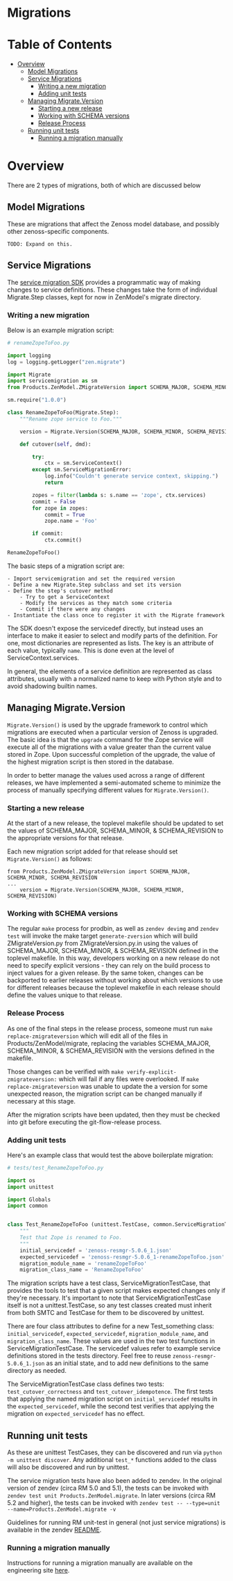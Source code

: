 # Migrations

# Table of Contents
  - [Overview](#overview)
    - [Model Migrations](#model-migrations)
    - [ Service Migrations](#service-migrations)
      - [Writing a new migration](#writing-a-new-migration)
      - [Adding unit tests](#adding-unit-tests)
    - [Managing Migrate.Version](managing-migrateversion)
      - [Starting a new release](#starting-a-new-release)
      - [Working with SCHEMA versions](#working-with-schema-versions)
      - [Release Process](#release-process)
    - [Running unit tests](#running-unit-tests)
      - [Running a migration manually](#running-a-migration-manually)

# Overview

There are 2 types of migrations, both of which are discussed below

## Model Migrations

These are migrations that affect the Zenoss model database, and possibly other zenoss-specific components.
```
TODO: Expand on this.
```

## Service Migrations

The [service migration SDK](https://github.com/control-center/service-migration/) provides
a programmatic way of making changes to service definitions.
These changes take the form of individual Migrate.Step classes, kept for now in ZenModel's migrate directory.

### Writing a new migration
Below is an example migration script:

``` python
# renameZopeToFoo.py

import logging
log = logging.getLogger("zen.migrate")

import Migrate
import servicemigration as sm
from Products.ZenModel.ZMigrateVersion import SCHEMA_MAJOR, SCHEMA_MINOR, SCHEMA_REVISION

sm.require("1.0.0")

class RenameZopeToFoo(Migrate.Step):
    """Rename zope service to Foo."""

    version = Migrate.Version(SCHEMA_MAJOR, SCHEMA_MINOR, SCHEMA_REVISION)

    def cutover(self, dmd):

        try:
            ctx = sm.ServiceContext()
        except sm.ServiceMigrationError:
            log.info("Couldn't generate service context, skipping.")
            return

        zopes = filter(lambda s: s.name == 'zope', ctx.services)
        commit = False
        for zope in zopes:
            commit = True
            zope.name = 'Foo'

        if commit:
            ctx.commit()

RenameZopeToFoo()
```

The basic steps of a migration script are:

    - Import servicemigration and set the required version
    - Define a new Migrate.Step subclass and set its version
    - Define the step's cutover method
        - Try to get a ServiceContext
        - Modify the services as they match some criteria
        - Commit if there were any changes
    - Instantiate the class once to register it with the Migrate framework


The SDK doesn't expose the servicedef directly, but instead uses an interface to make it easier to select and modify parts of the definition.
For one, most dictionaries are represented as lists. The key is an attribute of each value, typically `name`.
This is done even at the level of ServiceContext.services.

In general, the elements of a service definition are represented as class attributes, usually with a normalized name to keep with Python style and to avoid shadowing builtin names.


## Managing Migrate.Version

`Migrate.Version()` is used by the upgrade framework to control which migrations
are executed when a particular version of Zenoss is upgraded.  The basic idea is
that the `upgrade` command for the Zope service will execute all of the
migrations with a value greater than the current value stored in Zope. Upon
successful completion of the upgrade, the value of the highest migration script
is then stored in the database.

In order to better manage the values used across a range of different releases,
we have implemented a semi-automated scheme to minimize the process of manually
specifying different values for `Migrate.Version()`.

### Starting a new release
At the start of a new release, the toplevel makefile should be updated to set
the values of SCHEMA_MAJOR, SCHEMA_MINOR, & SCHEMA_REVISION to the appropriate
versions for that release.

Each new migration script added for that release should set `Migrate.Version()`
as follows:

```
from Products.ZenModel.ZMigrateVersion import SCHEMA_MAJOR, SCHEMA_MINOR, SCHEMA_REVISION
...
    version = Migrate.Version(SCHEMA_MAJOR, SCHEMA_MINOR, SCHEMA_REVISION)
```

### Working with SCHEMA versions

The regular `make` process for prodbin, as well as `zendev devimg` and `zendev test`
will invoke the make target `generate-zversion` which will build ZMigrateVersion.py from ZMigrateVersion.py.in
using the values of SCHEMA_MAJOR, SCHEMA_MINOR, & SCHEMA_REVISION defined in the
toplevel makefile.  In this way, developers working on a new release do not need
to specify explicit versions - they can rely on the build process to inject values
for a given release.  By the same token, changes can be backported to earlier
releases without working about which versions to use for different releases because
the toplevel makefile in each release should define the values unique to that release.

### Release Process

As one of the final steps in the release process, someone must run `make replace-zmigrateversion`
which will edit all of the files in Products/ZenModel/migrate, replacing the variables
SCHEMA_MAJOR, SCHEMA_MINOR, & SCHEMA_REVISION with the versions defined in the makefile.

Those changes can be verified with `make verify-explicit-zmigrateversion:` which will fail
if any files were overlooked.  If `make replace-zmigrateversion` was unable to update
the a version for some unexpected reason, the migration script can be changed manually
if necessary at this stage.

After the migration scripts have been updated, then they must be checked into git before
executing the git-flow-release process.


### Adding unit tests
Here's an example class that would test the above boilerplate migration:

``` python
# tests/test_RenameZopeToFoo.py

import os
import unittest

import Globals
import common


class Test_RenameZopeToFoo (unittest.TestCase, common.ServiceMigrationTestCase):
    """
    Test that Zope is renamed to Foo.
    """
    initial_servicedef = 'zenoss-resmgr-5.0.6_1.json'
    expected_servicedef = 'zenoss-resmgr-5.0.6_1-renameZopeToFoo.json'
    migration_module_name = 'renameZopeToFoo'
    migration_class_name = 'RenameZopeToFoo'

```

The migration scripts have a test class, ServiceMigrationTestCase, that provides the tools to test that a given script makes expected changes only if they're necessary.
It's important to note that ServiceMigrationTestCase itself is not a unittest.TestCase, so any test classes created must inherit from both SMTC and TestCase for them to be discovered by unittest.

There are four class attributes to define for a new Test\_something class: `initial_servicedef`, `expected_servicedef`, `migration_module_name`, and `migration_class_name`.
These values are used in the two test functions in ServiceMigrationTestCase.
The servicedef values refer to example service definitions stored in the tests directory.
Feel free to reuse `zenoss-resmgr-5.0.6_1.json` as an initial state, and to add new definitions to the same directory as needed.

The ServiceMigrationTestCase class defines two tests: `test_cutover_correctness` and `test_cutover_idempotence`.
The first tests that applying the named migration script on `initial_servicedef` results in the `expected_servicedef`, while the second test verifies that applying the migration on `expected_servicedef` has no effect.


## Running unit tests
As these are unittest TestCases, they can be discovered and run via `python -m unittest discover`.
Any additional `test_*` functions added to the class will also be discovered and run by unittest.

The service migration tests have also been added to zendev. In the original version of zendev (circa RM 5.0 and 5.1), the tests can be invoked with `zendev test unit Products.ZenModel.migrate`.  In later versions (circa RM 5.2 and higher), the tests can be invoked with `zendev test -- --type=unit --name=Products.ZenModel.migrate -v`

Guidelines for running RM unit-test in general (not just service migrations) is available in the zendev [README](https://github.com/zenoss/zendev/tree/zendev2#testing-with-devimg).

### Running a migration manually

Instructions for running a migration manually are available on the engineering site [here](https://sites.google.com/a/zenoss.com/engineering/home/faq/work-with-rm/howtorunzenmigrate).

